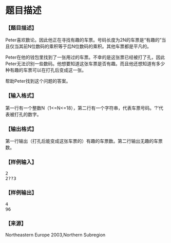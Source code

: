 # 题目描述


<h3>
【题目描述】
</h3>
<p>
Peter喜欢数论。因此他正在寻找有趣的车票。号码长度为2N的车票是“有趣的”当且仅当其前N位数码的乘积等于后N位数码的乘积。其他车票都是平凡的。
</p>
<p>
Peter在他的钱包里找到了一张用过的车票。不幸的是这张票已经被打了孔，因此Peter无法识别一些数码。他想要知道这张车票是否有趣。而且他还想知道有多少种有趣的车票可以在打孔后变成这一张。
</p>
<p>
帮助Peter找到这个问题的答案。
</p>
<h3>
【输入格式】
</h3>
<p>
第一行有一个整数N（1&lt;=N&lt;=18），第二行有一个字符串，代表车票号码。‘?’代表被打孔的数字。
</p>
<h3>
【输出格式】
</h3>
<p>
第一行输出（打孔后能变成这张车票的）有趣的车票数。第二行输出无趣的车票数。
</p>
<h3>
【样例输入】
</h3>
<pre>2
2??3</pre>
<h3>
【样例输出】
</h3>
<pre>4
96</pre>
<h3>
【来源】
</h3>
<p>
Northeastern Europe 2003,Northern Subregion
</p>
